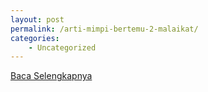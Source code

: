 ```yaml
---
layout: post
permalink: /arti-mimpi-bertemu-2-malaikat/
categories:
    - Uncategorized
---
```


[Baca Selengkapnya](/07)